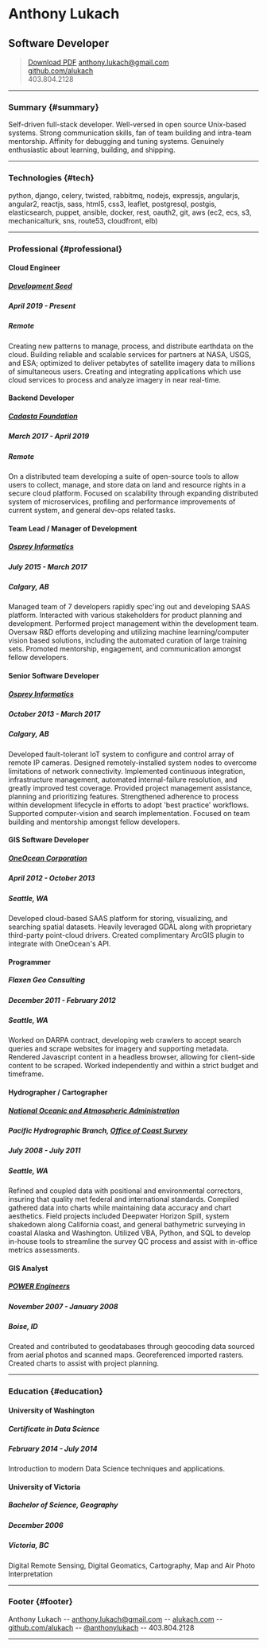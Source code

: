 # Anthony Lukach

## Software Developer

> <a class="button" href="alukach.pdf" target="_blank" title="Download r&eacute;sum&eacute; as PDF">Download PDF</a>
> [anthony.lukach@gmail.com](mailto:anthony.lukach@gmail.com)<br />
> [github.com/alukach](https://www.github.com/alukach)<br />
> <span class='phone'>403.804.2128</span>

---


### Summary {#summary}

Self-driven full-stack developer. Well-versed in open source Unix-based systems. Strong communication skills, fan of team building and intra-team mentorship. Affinity for debugging and tuning systems. Genuinely enthusiastic about learning, building, and shipping.


---


### Technologies {#tech}

python, django, celery, twisted, rabbitmq, nodejs, expressjs, angularjs, angular2, reactjs, sass, html5, css3, leaflet, postgresql, postgis, elasticsearch, puppet, ansible, docker, rest, oauth2, git, aws (ec2, ecs, s3, mechanicalturk, sns, route53, cloudfront, elb)


---

### Professional {#professional}

#### Cloud Engineer

##### [Development Seed](https://developmentseed.org)
  ##### April 2019 - Present
  ##### Remote

  Creating new patterns to manage, process, and distribute earthdata on the cloud. Building reliable and scalable services for partners at NASA, USGS, and ESA; optimized to deliver petabytes of satellite imagery data to millions of simultaneous users. Creating and integrating applications which use cloud services to process and analyze imagery in near real-time.


#### Backend Developer

##### [Cadasta Foundation](https://cadasta.org/)
  ##### March 2017 - April 2019
  ##### Remote

  On a distributed team developing a suite of open-source tools to allow users to collect, manage, and store data on land and resource rights in a secure cloud platform. Focused on scalability through expanding distributed system of microservices, profiling and performance improvements of current system, and general dev-ops related tasks.


#### Team Lead / Manager of Development

##### [Osprey Informatics](http://www.ospreyinformatics.com/)
  ##### July 2015 - March 2017
  ##### Calgary, AB

  Managed team of 7 developers rapidly spec'ing out and developing SAAS platform. Interacted with various stakeholders for product planning and development. Performed project management within the development team. Oversaw R&D efforts developing and utilizing machine learning/computer vision based solutions, including the automated curation of large training sets. Promoted mentorship, engagement, and communication amongst fellow developers.

#### Senior Software Developer

##### [Osprey Informatics](http://www.ospreyinformatics.com/)
  ##### October 2013 - March 2017
  ##### Calgary, AB

  Developed fault-tolerant IoT system to configure and control array of remote IP cameras. Designed remotely-installed system nodes to overcome limitations of network connectivity. Implemented continuous integration, infrastructure management, automated internal-failure resolution, and greatly improved test coverage. Provided project management assistance, planning and prioritizing features. Strengthened adherence to process within development lifecycle in efforts to adopt 'best practice' workflows. Supported computer-vision and search implementation. Focused on team building and mentorship amongst fellow developers.

#### GIS Software Developer

##### [OneOcean Corporation](https://www.oneoceancorp.com)
  ##### April 2012 - October 2013
  ##### Seattle, WA

  Developed cloud-based SAAS platform for storing, visualizing, and searching spatial datasets. Heavily leveraged GDAL along with proprietary third-party point-cloud drivers. Created complimentary ArcGIS plugin to integrate with OneOcean's API.

#### Programmer

##### Flaxen Geo Consulting
  ##### December 2011 - February 2012
  ##### Seattle, WA

  Worked on DARPA contract, developing web crawlers to accept search queries and scrape websites for imagery and supporting metadata. Rendered Javascript content in a headless browser, allowing for client-side content to be scraped. Worked independently and within a strict budget and timeframe.

#### Hydrographer / Cartographer

##### [National Oceanic and Atmospheric Administration](http://www.noaa.gov)
  ##### Pacific Hydrographic Branch, [Office of Coast Survey](http://www.nauticalcharts.noaa.gov/)
  ##### July 2008 - July 2011
  ##### Seattle, WA

  Refined and coupled data with positional and environmental correctors, insuring that quality met federal and international standards. Compiled gathered data into charts while maintaining data accuracy and chart aesthetics. Field projects included Deepwater Horizon Spill, system shakedown along California coast, and general bathymetric surveying in coastal Alaska and Washington. Utilized VBA, Python, and SQL to develop in-house tools to streamline the survey QC process and assist with in-office metrics assessments.

#### GIS Analyst

##### [POWER Engineers](http://www.powereng.com/)
  ##### November 2007 - January 2008
  ##### Boise, ID

  Created and contributed to geodatabases through geocoding data sourced from aerial photos and scanned maps. Georeferenced imported rasters. Created charts to assist with project planning.


---


### Education {#education}

#### University of Washington

##### Certificate in Data Science
  ##### February 2014 - July 2014

  Introduction to modern Data Science techniques and applications.

#### University of Victoria

##### Bachelor of Science, Geography
  ##### December 2006
  ##### Victoria, BC

  Digital Remote Sensing, Digital Geomatics, Cartography, Map and Air Photo Interpretation


---


### Footer {#footer}

Anthony Lukach -- [anthony.lukach@gmail.com](mailto:anthony.lukach@gmail.com) -- [alukach.com](http://www.alukach.com) -- [github.com/alukach](http://github.com/alukach) -- [@anthonylukach](http://twitter.com/anthonylukach) <span class='phone'>-- 403.804.2128</span>


---

